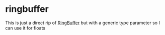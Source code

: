 # ringbuffer

This is just a direct rip of [RingBuffer](https://github.com/ziglang/zig/blob/e27b4647d86e3bdaf2c4fd95db2e7d359afd7fc4/lib/std/RingBuffer.zig#L16) but with a generic type parameter so I can use it for floats
